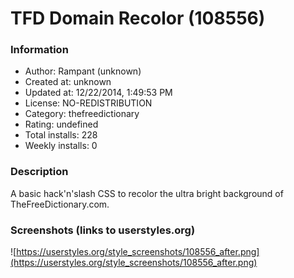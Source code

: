 # TFD Domain Recolor (108556)

### Information
- Author: Rampant (unknown)
- Created at: unknown
- Updated at: 12/22/2014, 1:49:53 PM
- License: NO-REDISTRIBUTION
- Category: thefreedictionary
- Rating: undefined
- Total installs: 228
- Weekly installs: 0


### Description
A basic hack'n'slash CSS to recolor the ultra bright background of TheFreeDictionary.com.


### Screenshots (links to userstyles.org)
![https://userstyles.org/style_screenshots/108556_after.png](https://userstyles.org/style_screenshots/108556_after.png)


